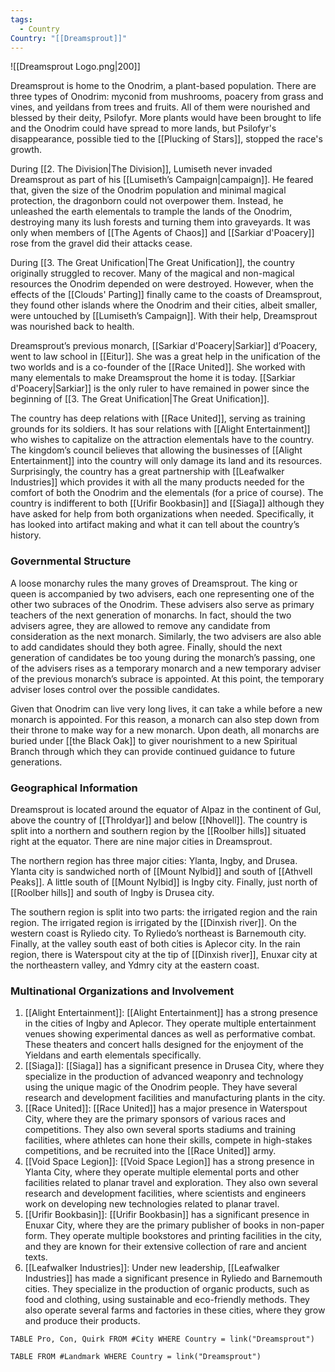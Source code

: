 ```yaml
---
tags:
  - Country
Country: "[[Dreamsprout]]"
---
```

![[Dreamsprout Logo.png|200]]

Dreamsprout is home to the Onodrim, a plant-based population. There are three types of Onodrim: myconid from mushrooms, poacery from grass and vines, and yeildans from trees and fruits. All of them were nourished and blessed by their deity, Psilofyr. More plants would have been brought to life and the Onodrim could have spread to more lands, but Psilofyr's disappearance, possible tied to the [[Plucking of Stars]], stopped the race's growth. 

During [[2. The Division|The Division]], Lumiseth never invaded Dreamsprout as part of his [[Lumiseth’s Campaign|campaign]]. He feared that, given the size of the Onodrim population and minimal magical protection, the dragonborn could not overpower them. Instead, he unleashed the earth elementals to trample the lands of the Onodrim, destroying many its lush forests and turning them into graveyards. It was only when members of [[The Agents of Chaos]] and [[Sarkiar d'Poacery]] rose from the gravel did their attacks cease. 

During [[3. The Great Unification|The Great Unification]], the country originally struggled to recover. Many of the magical and non-magical resources the Onodrim depended on were destroyed. However, when the effects of the [[Clouds' Parting]] finally came to the coasts of Dreamsprout, they found other islands where the Onodrim and their cities, albeit smaller, were untouched by [[Lumiseth’s Campaign]]. With their help, Dreamsprout was nourished back to health. 

Dreamsprout’s previous monarch, [[Sarkiar d'Poacery|Sarkiar]] d’Poacery, went to law school in [[Eitur]]. She was a great help in the unification of the two worlds and is a co-founder of the [[Race United]]. She worked with many elementals to make Dreamsprout the home it is today. [[Sarkiar d'Poacery|Sarkiar]] is the only ruler to have remained in power since the beginning of [[3. The Great Unification|The Great Unification]].

The country has deep relations with [[Race United]], serving as training grounds for its soldiers. It has sour relations with [[Alight Entertainment]] who wishes to capitalize on the attraction elementals have to the country. The kingdom’s council believes that allowing the businesses of [[Alight Entertainment]] into the country will only damage its land and its resources. Surprisingly, the country has a great partnership with [[Leafwalker Industries]] which provides it with all the many products needed for the comfort of both the Onodrim and the elementals (for a price of course). The country is indifferent to both [[Urifir Bookbasin]] and [[Siaga]] although they have asked for help from both organizations when needed. Specifically, it has looked into artifact making and what it can tell about the country’s history. 

### Governmental Structure

A loose monarchy rules the many groves of Dreamsprout. The king or queen is accompanied by two advisers, each one representing one of the other two subraces of the Onodrim. These advisers also serve as primary teachers of the next generation of monarchs. In fact, should the two advisers agree, they are allowed to remove any candidate from consideration as the next monarch. Similarly, the two advisers are also able to add candidates should they both agree. Finally, should the next generation of candidates be too young during the monarch’s passing, one of the advisers rises as a temporary monarch and a new temporary adviser of the previous monarch’s subrace is appointed. At this point, the temporary adviser loses control over the possible candidates. 

Given that Onodrim can live very long lives, it can take a while before a new monarch is appointed. For this reason, a monarch can also step down from their throne to make way for a new monarch. Upon death, all monarchs are buried under [[the Black Oak]] to giver nourishment to a new Spiritual Branch through which they can provide continued guidance to future generations.

### Geographical Information

Dreamsprout is located around the equator of Alpaz in the continent of Gul, above the country of [[Throldyar]] and below [[Nhovell]]. The country is split into a northern and southern region by the [[Roolber hills]] situated right at the equator. There are nine major cities in Dreamsprout.

The northern region has three major cities: Ylanta, Ingby, and Drusea. Ylanta city is sandwiched north of [[Mount Nylbid]] and south of [[Athvell Peaks]]. A little south of [[Mount Nylbid]] is Ingby city. Finally, just north of [[Roolber hills]] and south of Ingby is Drusea city. 

The southern region is split into two parts: the irrigated region and the rain region. The irrigated region is irrigated by the [[Dinxish river]]. On the western coast is Ryliedo city.  To Ryliedo’s northeast is Barnemouth city. Finally, at the valley south east of both cities is Aplecor city. In the rain region, there is Waterspout city at the tip of [[Dinxish river]], Enuxar city at the northeastern valley, and Ydmry city at the eastern coast. 

### Multinational Organizations and Involvement

1. [[Alight Entertainment]]: [[Alight Entertainment]] has a strong presence in the cities of Ingby and Aplecor. They operate multiple entertainment venues showing experimental dances as well as performative combat. These theaters and concert halls designed for the enjoyment of the Yieldans and earth elementals specifically. 
2. [[Siaga]]: [[Siaga]] has a significant presence in Drusea City, where they specialize in the production of advanced weaponry and technology using the unique magic of the Onodrim people. They have several research and development facilities and manufacturing plants in the city.
3. [[Race United]]: [[Race United]] has a major presence in Waterspout City, where they are the primary sponsors of various races and competitions. They also own several sports stadiums and training facilities, where athletes can hone their skills, compete in high-stakes competitions, and be recruited into the [[Race United]] army.
4. [[Void Space Legion]]: [[Void Space Legion]] has a strong presence in Ylanta City, where they operate multiple elemental ports and other facilities related to planar travel and exploration. They also own several research and development facilities, where scientists and engineers work on developing new technologies related to planar travel.
5. [[Urifir Bookbasin]]: [[Urifir Bookbasin]] has a significant presence in Enuxar City, where they are the primary publisher of books in non-paper form. They operate multiple bookstores and printing facilities in the city, and they are known for their extensive collection of rare and ancient texts.
6. [[Leafwalker Industries]]: Under new leadership, [[Leafwalker Industries]] has made a significant presence in Ryliedo and Barnemouth cities. They specialize in the production of organic products, such as food and clothing, using sustainable and eco-friendly methods. They also operate several farms and factories in these cities, where they grow and produce their products.

```dataview
TABLE Pro, Con, Quirk FROM #City WHERE Country = link("Dreamsprout")

```
```dataview
TABLE FROM #Landmark WHERE Country = link("Dreamsprout")

```
